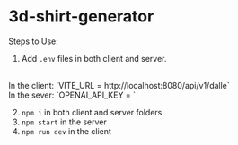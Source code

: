 # 3d-shirt-generator

Steps to Use:
1. Add `.env` files in both client and server.
<br>
In the client:
`VITE_URL = http://localhost:8080/api/v1/dalle`
<br>
In the sever:
`OPENAI_API_KEY = <YOUR_API_KEY>`

2. `npm i` in both client and server folders
3. `npm start` in the server
4. `npm run dev` in the client

